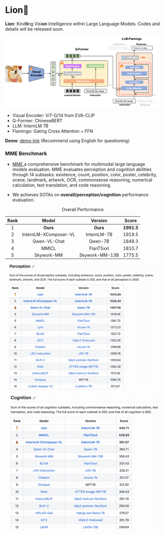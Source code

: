 # Lion🦁️

**Lion**: Kind**li**ng Visi**on** Intelligence within Large Language Models. Codes and details will be released soon.



![framework](./framework.png)

* Visual Encoder: ViT-G/14 from EVA-CLIP
* Q-Former:  ChineseBERT
* LLM:  InternLM 7B
* Flamingo:  Gating Cross Attention + FFN

**Demo**: <a href="https://43642396ea1c4919a0.gradio.live">demo link</a> (Recommend using English for questioning)

### MME Benchmark
* [MME](https://github.com/BradyFU/Awesome-Multimodal-Large-Language-Models/tree/Evaluation),a comprehensive benchmark for multimodal large language models evaluation. MME evaluates perception and cognition abilities through 14 subtasks: existence, count, position, color, poster, celebrity, scene, landmark, artwork, OCR, commonsense reasoning, numerical calculation, text translation, and code reasoning. 

* We achieves SOTAs on **overall/perception/cognition** performance evaluation.

  

<p align="center">
Overall Performance
</p>
<div align="center">


| Rank |         Model         |    Version     |   Score    |
| :--: | :-------------------: | :------------: | :--------: |
|  1   |       **Ours**        |    **Ours**    | **1991.5** |
|  2   | InternLM-XComposer-VL |  InternLM-7B   |   1919.5   |
|  3   |     Qwen-VL-Chat      |    Qwen-7B     |   1848.3   |
|  4   |         MMICL         |   FlanT5xxl    |   1810.7   |
|  5   |      Skywork-MM       | Skywork-MM-13B |   1775.5   |

</div>

<p align="center">
<img src="evaluation/mme/perception.png" width="600"/>
</p>


<p align="center">
<img src="evaluation/mme/cognition.png" width="600"/>
</p>

